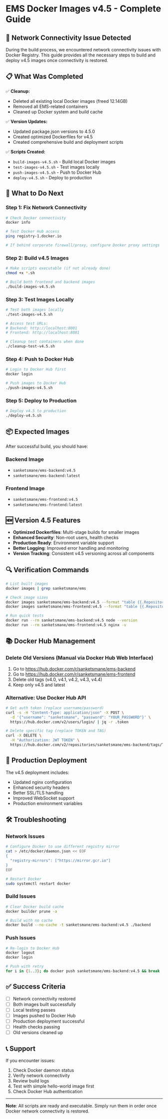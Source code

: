 # EMS Docker Images v4.5 - Complete Guide

## 🚨 Network Connectivity Issue Detected

During the build process, we encountered network connectivity issues with Docker Registry. This guide provides all the necessary steps to build and deploy v4.5 images once connectivity is restored.

## 📋 What Was Completed

✅ **Cleanup:**
- Deleted all existing local Docker images (freed 12.14GB)
- Removed all EMS-related containers
- Cleaned up Docker system and build cache

✅ **Version Updates:**
- Updated package.json versions to 4.5.0
- Created optimized Dockerfiles for v4.5
- Created comprehensive build and deployment scripts

✅ **Scripts Created:**
- `build-images-v4.5.sh` - Build local Docker images
- `test-images-v4.5.sh` - Test images locally
- `push-images-v4.5.sh` - Push to Docker Hub
- `deploy-v4.5.sh` - Deploy to production

## 🔧 What to Do Next

### Step 1: Fix Network Connectivity
```bash
# Check Docker connectivity
docker info

# Test Docker Hub access
ping registry-1.docker.io

# If behind corporate firewall/proxy, configure Docker proxy settings
```

### Step 2: Build v4.5 Images
```bash
# Make scripts executable (if not already done)
chmod +x *.sh

# Build both frontend and backend images
./build-images-v4.5.sh
```

### Step 3: Test Images Locally
```bash
# Test both images locally
./test-images-v4.5.sh

# Access test URLs:
# Backend: http://localhost:8001
# Frontend: http://localhost:8081

# Cleanup test containers when done
./cleanup-test-v4.5.sh
```

### Step 4: Push to Docker Hub
```bash
# Login to Docker Hub first
docker login

# Push images to Docker Hub
./push-images-v4.5.sh
```

### Step 5: Deploy to Production
```bash
# Deploy v4.5 to production
./deploy-v4.5.sh
```

## 📦 Expected Images

After successful build, you should have:

### Backend Image
- `sanketsmane/ems-backend:v4.5`
- `sanketsmane/ems-backend:latest`

### Frontend Image  
- `sanketsmane/ems-frontend:v4.5`
- `sanketsmane/ems-frontend:latest`

## 🆕 Version 4.5 Features

- **Optimized Dockerfiles**: Multi-stage builds for smaller images
- **Enhanced Security**: Non-root users, health checks
- **Production Ready**: Environment variable support
- **Better Logging**: Improved error handling and monitoring
- **Version Tracking**: Consistent v4.5 versioning across all components

## 🔍 Verification Commands

```bash
# List built images
docker images | grep sanketsmane/ems

# Check image sizes
docker images sanketsmane/ems-backend:v4.5 --format "table {{.Repository}}\t{{.Tag}}\t{{.Size}}"
docker images sanketsmane/ems-frontend:v4.5 --format "table {{.Repository}}\t{{.Tag}}\t{{.Size}}"

# Run quick tests
docker run --rm sanketsmane/ems-backend:v4.5 node --version
docker run --rm sanketsmane/ems-frontend:v4.5 nginx -v
```

## 📚 Docker Hub Management

### Delete Old Versions (Manual via Docker Hub Web Interface)
1. Go to https://hub.docker.com/r/sanketsmane/ems-backend
2. Go to https://hub.docker.com/r/sanketsmane/ems-frontend
3. Delete old tags (v4.0, v4.1, v4.2, v4.3, v4.4)
4. Keep only v4.5 and latest

### Alternative: Use Docker Hub API
```bash
# Get auth token (replace username/password)
curl -s -H "Content-Type: application/json" -X POST \
  -d '{"username": "sanketsmane", "password": "YOUR_PASSWORD"}' \
  https://hub.docker.com/v2/users/login/ | jq -r .token

# Delete specific tag (replace TOKEN and TAG)
curl -X DELETE \
  -H "Authorization: JWT TOKEN" \
  https://hub.docker.com/v2/repositories/sanketsmane/ems-backend/tags/TAG/
```

## 🚀 Production Deployment

The v4.5 deployment includes:
- Updated nginx configuration
- Enhanced security headers
- Better SSL/TLS handling
- Improved WebSocket support
- Production environment variables

## 🛠️ Troubleshooting

### Network Issues
```bash
# Configure Docker to use different registry mirror
cat > /etc/docker/daemon.json << EOF
{
  "registry-mirrors": ["https://mirror.gcr.io"]
}
EOF

# Restart Docker
sudo systemctl restart docker
```

### Build Issues
```bash
# Clear Docker build cache
docker builder prune -a

# Build with no cache
docker build --no-cache -t sanketsmane/ems-backend:v4.5 ./backend
```

### Push Issues
```bash
# Re-login to Docker Hub
docker logout
docker login

# Push with retry
for i in {1..3}; do docker push sanketsmane/ems-backend:v4.5 && break || sleep 5; done
```

## ✅ Success Criteria

- [ ] Network connectivity restored
- [ ] Both images built successfully
- [ ] Local testing passes
- [ ] Images pushed to Docker Hub
- [ ] Production deployment successful
- [ ] Health checks passing
- [ ] Old versions cleaned up

## 📞 Support

If you encounter issues:
1. Check Docker daemon status
2. Verify network connectivity
3. Review build logs
4. Test with simple hello-world image first
5. Check Docker Hub authentication

---

**Note**: All scripts are ready and executable. Simply run them in order once Docker network connectivity is restored.